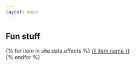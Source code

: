 ```yaml
---
layout: main
---
```


<h2>Fun stuff</h2>

{% for item in site.data.effects %}
<a href="{{ item.link }}">{{ item.name }}</a><br/>
{% endfor %}